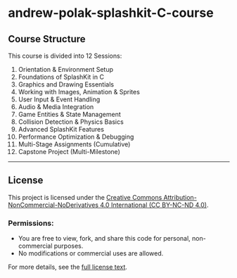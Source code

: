 # andrew-polak-splashkit-C-course

## Course Structure

This course is divided into 12 Sessions:

1. Orientation & Environment Setup
2. Foundations of SplashKit in C
3. Graphics and Drawing Essentials
4. Working with Images, Animation & Sprites
5. User Input & Event Handling
6. Audio & Media Integration
7. Game Entities & State Management
8. Collision Detection & Physics Basics
9. Advanced SplashKit Features
10. Performance Optimization & Debugging
11. Multi-Stage Assignments (Cumulative)
12. Capstone Project (Multi-Milestone)

---

## License

This project is licensed under the [Creative Commons Attribution-NonCommercial-NoDerivatives 4.0 International (CC BY-NC-ND 4.0)](https://creativecommons.org/licenses/by-nc-nd/4.0/).

### Permissions:
- You are free to view, fork, and share this code for personal, non-commercial purposes.
- No modifications or commercial uses are allowed.

For more details, see the [full license text](LICENSE).
